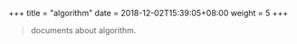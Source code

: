 +++
title = "algorithm"
date =  2018-12-02T15:39:05+08:00
weight = 5
+++

> documents about algorithm.    
